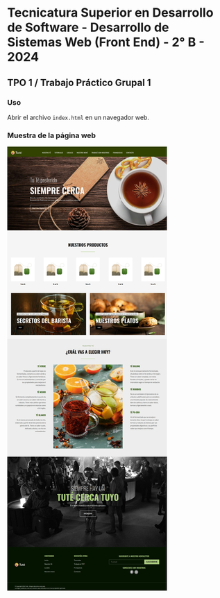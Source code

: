 # Tecnicatura Superior en Desarrollo de Software - Desarrollo de Sistemas Web (Front End) - 2° B - 2024

## TPO 1 / Trabajo Práctico Grupal 1

### Uso

Abrir el archivo `index.html` en un navegador web.

### Muestra de la página web

![Muestra de la página web](img/muestra.jpg)
